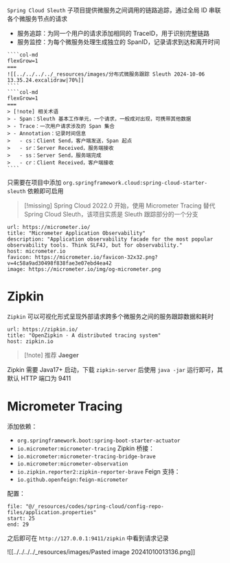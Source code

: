 `Spring Cloud Sleuth` 子项目提供微服务之间调用的链路追踪，通过全局 ID 串联各个微服务节点的请求
- 服务追踪：为同一个用户的请求添加相同的 TraceID，用于识别完整链路
- 服务监控：为每个微服务处理生成独立的 SpanID，记录请求到达和离开时间

`````col
````col-md
flexGrow=1
===
![[../../../../_resources/images/分布式微服务跟踪 Sleuth 2024-10-06 13.35.24.excalidraw|70%]]
````
````col-md
flexGrow=1
===
> [!note] 相关术语
> - Span：Sleuth 基本工作单元，一个请求，一般成对出现，可携带其他数据
> - Trace：一次用户请求涉及的 Span 集合 
> - Annotation：记录时间信息
> 	- cs：Client Send，客户端发送，Span 起点
> 	- sr：Server Received，服务端接收
> 	- ss：Server Send，服务端完成
> 	- cr：Client Received，客户端接收
````
`````

只需要在项目中添加 `org.springframework.cloud:spring-cloud-starter-sleuth` 依赖即可启用

> [!missing] Spring Cloud 2022.0 开始，使用 Micrometer Tracing 替代 Spring Cloud Sleuth，该项目实质是 Sleuth 跟踪部分的一个分支

```cardlink
url: https://micrometer.io/
title: "Micrometer Application Observability"
description: "Application observability facade for the most popular observability tools. Think SLF4J, but for observability."
host: micrometer.io
favicon: https://micrometer.io/favicon-32x32.png?v=4c58a9ad30498f838fae3e07ebd4ea42
image: https://micrometer.io/img/og-micrometer.png
```

# Zipkin

`Zipkin` 可以可视化形式呈现外部请求跨多个微服务之间的服务跟踪数据和耗时

```cardlink
url: https://zipkin.io/
title: "OpenZipkin · A distributed tracing system"
host: zipkin.io
```

> [!note] 推荐 **Jaeger**

Zipkin 需要 Java17+ 启动，下载 `zipkin-server` 后使用 `java -jar` 运行即可，其默认 HTTP 端口为 9411

# Micrometer Tracing

添加依赖：
- `org.springframework.boot:spring-boot-starter-actuator`
- `io.micrometer:micrometer-tracing`
Zipkin 桥接：
- `io.micrometer:micrometer-tracing-bridge-brave`
- `io.micrometer:micrometer-observation`
- `io.zipkin.reporter2:zipkin-reporter-brave`
Feign 支持：
- `io.github.openfeign:feign-micrometer`

配置：

```reference
file: "@/_resources/codes/spring-cloud/config-repo-files/application.properties"
start: 25
end: 29
```

之后即可在 `http://127.0.0.1:9411/zipkin` 中看到请求记录

![[../../../../_resources/images/Pasted image 20241010013136.png]]